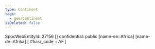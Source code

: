 ```yaml
---
type: Continent
tags:
  - geo/Continent
isDeleted: false
---
```

SpocWebEntityId: 27156
[]
confidential: public
[name-en::Africa]
[name-de::Afrika]
[ #has/_code  :: AF ]
